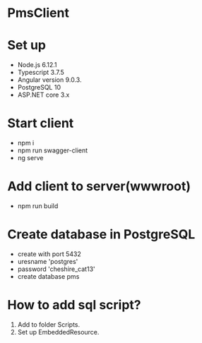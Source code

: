 # PmsClient

# Set up
- Node.js 6.12.1
- Typescript 3.7.5
- Angular version 9.0.3.
- PostgreSQL 10
- ASP.NET core 3.x

# Start client
- npm i
- npm run swagger-client
- ng serve

# Add client to server(wwwroot)
- npm run build

# Create database in PostgreSQL
- create with port 5432
- uresname 'postgres'
- password 'cheshire_cat13'
- create database pms

# How to add sql script?
1. Add to folder Scripts.
2. Set up EmbeddedResource.
